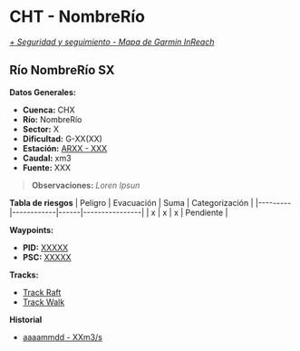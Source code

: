 # CHT - NombreRío
*[+ Seguridad y seguimiento - Mapa de Garmin InReach](https://share.garmin.com/gpalacios82)*

## Río NombreRío SX

**Datos Generales:**
* **Cuenca:** CHX
* **Río:** NombreRío
* **Sector:** X
* **Dificultad:** G-XX(XX)
* **Estación:** [ARXX - XXX](XXXXX)
* **Caudal:** xm3
* **Fuente:** XXX

>**Observaciones:**
*Loren Ipsun*

**Tabla de riesgos**
| Peligro | Evacuación | Suma | Categorización |
|---------|------------|------|----------------|
|    x    |     x      |   x  |   Pendiente    |

**Waypoints:**
* **PID:** [XXXXX](XXXX)
* **PSC:** [XXXXX](XXXX)

**Tracks:**
* [Track Raft](XXX)
* [Track Walk](XXX)

**Historial**
* [aaaammdd - XXm3/s](XXX)
